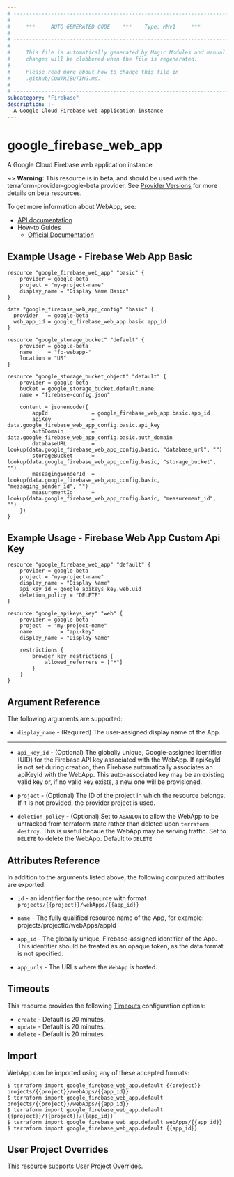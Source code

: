 ```yaml
---
# ----------------------------------------------------------------------------
#
#     ***     AUTO GENERATED CODE    ***    Type: MMv1     ***
#
# ----------------------------------------------------------------------------
#
#     This file is automatically generated by Magic Modules and manual
#     changes will be clobbered when the file is regenerated.
#
#     Please read more about how to change this file in
#     .github/CONTRIBUTING.md.
#
# ----------------------------------------------------------------------------
subcategory: "Firebase"
description: |-
  A Google Cloud Firebase web application instance
---
```


# google\_firebase\_web\_app

A Google Cloud Firebase web application instance

~> **Warning:** This resource is in beta, and should be used with the terraform-provider-google-beta provider.
See [Provider Versions](https://terraform.io/docs/providers/google/guides/provider_versions.html) for more details on beta resources.

To get more information about WebApp, see:

* [API documentation](https://firebase.google.com/docs/reference/firebase-management/rest/v1beta1/projects.webApps)
* How-to Guides
    * [Official Documentation](https://firebase.google.com/)

## Example Usage - Firebase Web App Basic


```hcl
resource "google_firebase_web_app" "basic" {
	provider = google-beta
	project = "my-project-name"
	display_name = "Display Name Basic"
}

data "google_firebase_web_app_config" "basic" {
  provider   = google-beta
  web_app_id = google_firebase_web_app.basic.app_id
}

resource "google_storage_bucket" "default" {
    provider = google-beta
    name     = "fb-webapp-"
    location = "US"
}

resource "google_storage_bucket_object" "default" {
    provider = google-beta
    bucket = google_storage_bucket.default.name
    name = "firebase-config.json"

    content = jsonencode({
        appId              = google_firebase_web_app.basic.app_id
        apiKey             = data.google_firebase_web_app_config.basic.api_key
        authDomain         = data.google_firebase_web_app_config.basic.auth_domain
        databaseURL        = lookup(data.google_firebase_web_app_config.basic, "database_url", "")
        storageBucket      = lookup(data.google_firebase_web_app_config.basic, "storage_bucket", "")
        messagingSenderId  = lookup(data.google_firebase_web_app_config.basic, "messaging_sender_id", "")
        measurementId      = lookup(data.google_firebase_web_app_config.basic, "measurement_id", "")
    })
}
```
## Example Usage - Firebase Web App Custom Api Key


```hcl
resource "google_firebase_web_app" "default" {
	provider = google-beta
	project = "my-project-name"
	display_name = "Display Name"
	api_key_id = google_apikeys_key.web.uid
	deletion_policy = "DELETE"
}

resource "google_apikeys_key" "web" {
	provider = google-beta
	project  = "my-project-name"
	name         = "api-key"
	display_name = "Display Name"

	restrictions {
	    browser_key_restrictions {
	        allowed_referrers = ["*"]
	    }
	}
}
```

## Argument Reference

The following arguments are supported:


* `display_name` -
  (Required)
  The user-assigned display name of the App.


- - -


* `api_key_id` -
  (Optional)
  The globally unique, Google-assigned identifier (UID) for the Firebase API key associated with the WebApp.
  If apiKeyId is not set during creation, then Firebase automatically associates an apiKeyId with the WebApp.
  This auto-associated key may be an existing valid key or, if no valid key exists, a new one will be provisioned.

* `project` - (Optional) The ID of the project in which the resource belongs.
    If it is not provided, the provider project is used.

* `deletion_policy` - (Optional) Set to `ABANDON` to allow the WebApp to be untracked from terraform state
rather than deleted upon `terraform destroy`. This is useful becaue the WebApp may be
serving traffic. Set to `DELETE` to delete the WebApp. Default to `DELETE`


## Attributes Reference

In addition to the arguments listed above, the following computed attributes are exported:

* `id` - an identifier for the resource with format `projects/{{project}}/webApps/{{app_id}}`

* `name` -
  The fully qualified resource name of the App, for example:
  projects/projectId/webApps/appId

* `app_id` -
  The globally unique, Firebase-assigned identifier of the App.
  This identifier should be treated as an opaque token, as the data format is not specified.

* `app_urls` -
  The URLs where the `WebApp` is hosted.


## Timeouts

This resource provides the following
[Timeouts](https://developer.hashicorp.com/terraform/plugin/sdkv2/resources/retries-and-customizable-timeouts) configuration options:

- `create` - Default is 20 minutes.
- `update` - Default is 20 minutes.
- `delete` - Default is 20 minutes.

## Import


WebApp can be imported using any of these accepted formats:

```
$ terraform import google_firebase_web_app.default {{project}} projects/{{project}}/webApps/{{app_id}}
$ terraform import google_firebase_web_app.default projects/{{project}}/webApps/{{app_id}}
$ terraform import google_firebase_web_app.default {{project}}/{{project}}/{{app_id}}
$ terraform import google_firebase_web_app.default webApps/{{app_id}}
$ terraform import google_firebase_web_app.default {{app_id}}
```

## User Project Overrides

This resource supports [User Project Overrides](https://registry.terraform.io/providers/hashicorp/google/latest/docs/guides/provider_reference#user_project_override).

